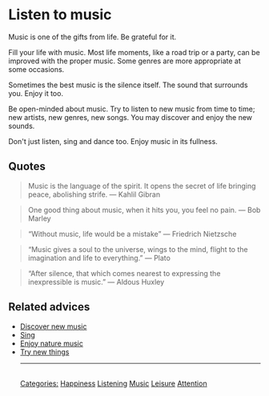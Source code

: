 # Listen to music

Music is one of the gifts from life. Be grateful for it.

Fill your life with music. Most life moments, like a road trip or a party, can be improved with the proper music. Some genres are more appropriate at some occasions. 

Sometimes the best music is the silence itself. The sound that surrounds you. Enjoy it too.

Be open-minded about music. Try to listen to new music from time to time; new artists, new genres, new songs. You may discover and enjoy the new sounds.

Don't just listen, sing and dance too. Enjoy music in its fullness.

## Quotes

> Music is the language of the spirit. It opens the secret of life bringing peace, abolishing strife. ― Kahlil Gibran

> One good thing about music, when it hits you, you feel no pain. ― Bob Marley

> “Without music, life would be a mistake” ― Friedrich Nietzsche

> “Music gives a soul to the universe, wings to the mind, flight to the imagination and life to everything.” ― Plato

> “After silence, that which comes nearest to expressing the inexpressible is music.” ― Aldous Huxley

## Related advices

- [Discover new music](../Discover%20new%20music/index.md)
- [Sing](../Sing/index.md)
- [Enjoy nature music](../Enjoy%20nature%20music/index.md)
- [Try new things](../Try%20new%20things/index.md)<hr/><br/>[Categories:](../Categories/index.md) [Happiness](../Categories/Happiness.md) [Listening](../Categories/Listening.md) [Music](../Categories/Music.md) [Leisure](../Categories/Leisure.md) [Attention](../Categories/Attention.md)